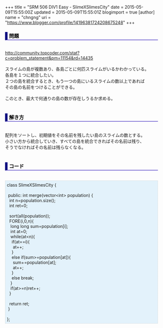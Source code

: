 +++
title = "SRM 506 DIV1 Easy - SlimeXSlimesCity"
date = 2015-05-09T15:55:00Z
updated = 2015-05-09T15:55:01Z
blogimport = true 
[author]
	name = "chngng"
	uri = "https://www.blogger.com/profile/14196381724208675248"
+++

<div dir="ltr" style="text-align: left;" trbidi="on"><h3 style="border-bottom: 2px solid slateblue; border-left: 8px solid navy; color: black; padding: 0px 0px 1px 5px;">問題 </h3><br /><a href="http://community.topcoder.com/stat?c=problem_statement&amp;pm=11154&amp;rd=14435" target="_blank">http://community.topcoder.com/stat?c=problem_statement&amp;pm=11154&amp;rd=14435</a><br /><br />スライムの島が複数あり、各島ごとに何匹スライムがいるかわかっている。<br />各島を１つに統合したい。<br />２つの島を統合するとき、もう一つの島にいるスライムの数以上であれば<br />その島の名前をつけることができる。<br /><br />このとき、最大で何通りの島の数が存在しうるか求める。<br /><br /><h3 style="border-bottom: 2px solid slateblue; border-left: 8px solid navy; color: black; padding: 0px 0px 1px 5px;">解き方 </h3><br />配列をソートし、初期値をその名前を残したい島のスライムの数とする。<br />小さい方から統合していき、すべての島を統合できればその名前は残り、<br />そうでなければその名前は残らなくなる。<br /><br /><h3 style="border-bottom: 2px solid slateblue; border-left: 8px solid navy; color: black; padding: 0px 0px 1px 5px;">コード </h3><br /><div style="background-color: #e3f2fb; border: 1px dotted #CCCCCC; padding: 5px;">class SlimeXSlimesCity {<br /><br /><span class="Apple-tab-span" style="white-space: pre;"> </span>public: int merge(vector&lt;int&gt; population) {<br /><span class="Apple-tab-span" style="white-space: pre;">  </span>int n=population.size();<br /><span class="Apple-tab-span" style="white-space: pre;">  </span>int ret=0;<br /><br /><span class="Apple-tab-span" style="white-space: pre;">  </span>sort(all(population));<br /><span class="Apple-tab-span" style="white-space: pre;">  </span>FORE(i,0,n){<br /><span class="Apple-tab-span" style="white-space: pre;">   </span>long long sum=population[i];<br /><span class="Apple-tab-span" style="white-space: pre;">   </span>int at=0;<br /><span class="Apple-tab-span" style="white-space: pre;">   </span>while(at&lt;n){<br /><span class="Apple-tab-span" style="white-space: pre;">    </span>if(at==i){<br /><span class="Apple-tab-span" style="white-space: pre;">     </span>at++;<br /><span class="Apple-tab-span" style="white-space: pre;">    </span>}<br /><span class="Apple-tab-span" style="white-space: pre;">    </span>else if(sum&gt;=population[at]){<br /><span class="Apple-tab-span" style="white-space: pre;">     </span>sum+=population[at];<br /><span class="Apple-tab-span" style="white-space: pre;">     </span>at++;<br /><span class="Apple-tab-span" style="white-space: pre;">    </span>}<br /><span class="Apple-tab-span" style="white-space: pre;">    </span>else break;<br /><span class="Apple-tab-span" style="white-space: pre;">   </span>}<br /><span class="Apple-tab-span" style="white-space: pre;">   </span>if(at&gt;=n)ret++;<br /><span class="Apple-tab-span" style="white-space: pre;">  </span>}<br /><br /><span class="Apple-tab-span" style="white-space: pre;">  </span>return ret;<br /><span class="Apple-tab-span" style="white-space: pre;"> </span>}<br /><br />};</div></div>
